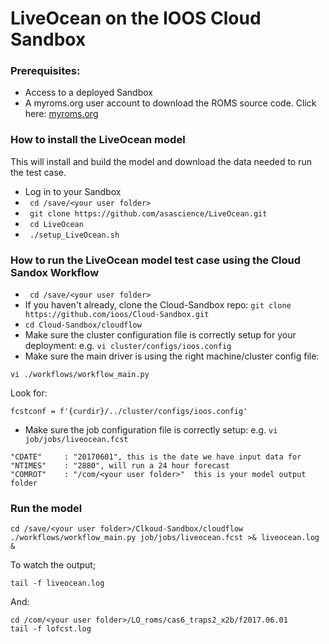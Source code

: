 # LiveOcean on the IOOS Cloud Sandbox

### Prerequisites:
- Access to a deployed Sandbox
- A myroms.org user account to download the ROMS source code. Click here: [myroms.org](https://www.myroms.org/index.php?page=RomsCode)

### How to install the LiveOcean model
This will install and build the model and download the data needed to run the test case.

- Log in to your Sandbox
- ``` cd /save/<your user folder>```
- ``` git clone https://github.com/asascience/LiveOcean.git```
- ``` cd LiveOcean```
- ``` ./setup_LiveOcean.sh```

### How to run the LiveOcean model test case using the Cloud Sandox Workflow
* ``` cd /save/<your user folder>```
* If you haven't already, clone the Cloud-Sandbox repo: ```git clone https://github.com/ioos/Cloud-Sandbox.git```
* ```cd Cloud-Sandbox/cloudflow```
* Make sure the cluster configuration file is correctly setup for your deployment: e.g. ```vi cluster/configs/ioos.config```
* Make sure the main driver is using the right machine/cluster config file: 
```
vi ./workflows/workflow_main.py
```
Look for:
```
fcstconf = f'{curdir}/../cluster/configs/ioos.config'
```
* Make sure the job configuration file is correctly setup: e.g. ```vi job/jobs/liveocean.fcst```



```
"CDATE"     : "20170601", this is the date we have input data for 
"NTIMES"    : "2880", will run a 24 hour forecast
"COMROT"    : "/com/<your user folder>"  this is your model output folder 
```

### Run the model

```
cd /save/<your user folder>/Clkoud-Sandbox/cloudflow
./workflows/workflow_main.py job/jobs/liveocean.fcst >& liveocean.log &
```
To watch the output;
```
tail -f liveocean.log
```
And:
```
cd /com/<your user folder>/LO_roms/cas6_traps2_x2b/f2017.06.01
tail -f lofcst.log
```

